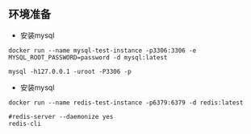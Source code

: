 ## 环境准备
* 安装mysql
```shell script
docker run --name mysql-test-instance -p3306:3306 -e MYSQL_ROOT_PASSWORD=password -d mysql:latest

mysql -h127.0.0.1 -uroot -P3306 -p
```

* 安装mysql
```shell script
docker run --name redis-test-instance -p6379:6379 -d redis:latest

#redis-server --daemonize yes
redis-cli
```